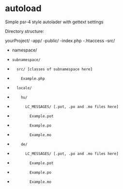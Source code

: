 # autoload
Simple psr-4 style autolader with gettext settings

Directory structure:

yourProject/
-app/
-public/
  -index.php
  -.htaccess
-src/
-   namespace/
-     subnamespace/
-       src/ [classes of subnamespace here]
-         Example.php
-       locale/
-         hu/
-           LC_MESSAGES/ [.pot, .po and .mo files here]
-             Example.pot
-             Example.po
-             Example.mo
-         de/
-           LC_MESSAGES/ [.pot, .po and .mo files here]
-             Example.pot
-             Example.po
-             Example.mo
 
